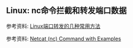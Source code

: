 ## Linux: nc命令拦截和转发端口数据

参考资料: [Linux端口转发的几种常用方法](https://www.coonote.com/linux-note/linux-port-transition.html)

参考资料: [Netcat (nc) Command with Examples](https://linuxize.com/post/netcat-nc-command-with-examples/)
